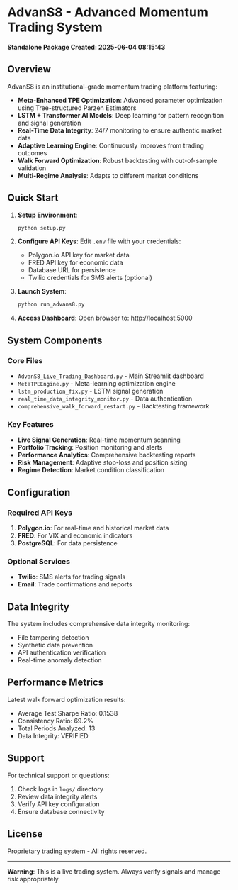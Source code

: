 # AdvanS8 - Advanced Momentum Trading System

**Standalone Package Created: 2025-06-04 08:15:43**

## Overview

AdvanS8 is an institutional-grade momentum trading platform featuring:

- **Meta-Enhanced TPE Optimization**: Advanced parameter optimization using Tree-structured Parzen Estimators
- **LSTM + Transformer AI Models**: Deep learning for pattern recognition and signal generation
- **Real-Time Data Integrity**: 24/7 monitoring to ensure authentic market data
- **Adaptive Learning Engine**: Continuously improves from trading outcomes
- **Walk Forward Optimization**: Robust backtesting with out-of-sample validation
- **Multi-Regime Analysis**: Adapts to different market conditions

## Quick Start

1. **Setup Environment**:
   ```bash
   python setup.py
   ```

2. **Configure API Keys**:
   Edit `.env` file with your credentials:
   - Polygon.io API key for market data
   - FRED API key for economic data
   - Database URL for persistence
   - Twilio credentials for SMS alerts (optional)

3. **Launch System**:
   ```bash
   python run_advans8.py
   ```

4. **Access Dashboard**:
   Open browser to: http://localhost:5000

## System Components

### Core Files
- `AdvanS8_Live_Trading_Dashboard.py` - Main Streamlit dashboard
- `MetaTPEEngine.py` - Meta-learning optimization engine
- `lstm_production_fix.py` - LSTM signal generation
- `real_time_data_integrity_monitor.py` - Data authentication
- `comprehensive_walk_forward_restart.py` - Backtesting framework

### Key Features
- **Live Signal Generation**: Real-time momentum scanning
- **Portfolio Tracking**: Position monitoring and alerts
- **Performance Analytics**: Comprehensive backtesting reports
- **Risk Management**: Adaptive stop-loss and position sizing
- **Regime Detection**: Market condition classification

## Configuration

### Required API Keys
1. **Polygon.io**: For real-time and historical market data
2. **FRED**: For VIX and economic indicators
3. **PostgreSQL**: For data persistence

### Optional Services
- **Twilio**: SMS alerts for trading signals
- **Email**: Trade confirmations and reports

## Data Integrity

The system includes comprehensive data integrity monitoring:
- File tampering detection
- Synthetic data prevention
- API authentication verification
- Real-time anomaly detection

## Performance Metrics

Latest walk forward optimization results:
- Average Test Sharpe Ratio: 0.1538
- Consistency Ratio: 69.2%
- Total Periods Analyzed: 13
- Data Integrity: VERIFIED

## Support

For technical support or questions:
1. Check logs in `logs/` directory
2. Review data integrity alerts
3. Verify API key configuration
4. Ensure database connectivity

## License

Proprietary trading system - All rights reserved.

---

**Warning**: This is a live trading system. Always verify signals and manage risk appropriately.
